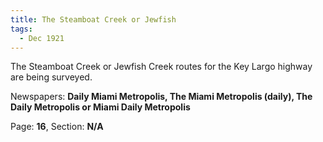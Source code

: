 ```yaml
---  
title: The Steamboat Creek or Jewfish  
tags:  
  - Dec 1921  
---  
```

  
The Steamboat Creek or Jewfish Creek routes for the Key Largo highway are being surveyed.  
  
Newspapers: **Daily Miami Metropolis, The Miami Metropolis (daily), The Daily Metropolis or Miami Daily Metropolis**  
  
Page: **16**, Section: **N/A** 
